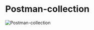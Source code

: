 # Postman-collection

![Postman-collection](https://github.com/vmarasinskiy/Postman-collection/actions/workflows/blank.yml/badge.svg)

